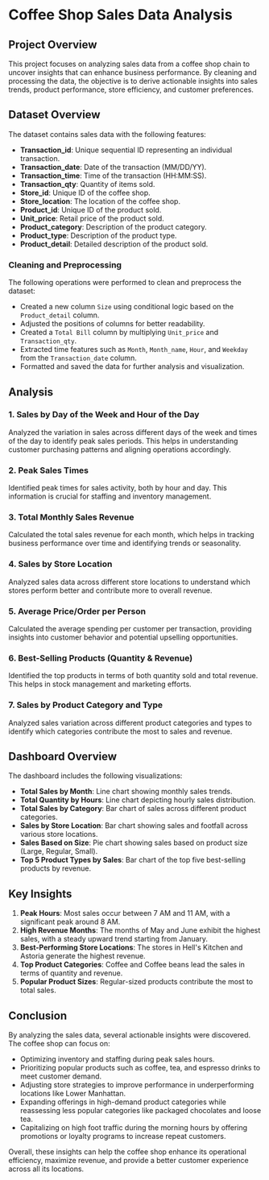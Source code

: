 #  Coffee Shop Sales Data Analysis

##  Project Overview

This project focuses on analyzing sales data from a coffee shop chain to uncover insights that can enhance business performance. By cleaning and processing the data, the objective is to derive actionable insights into sales trends, product performance, store efficiency, and customer preferences.

##  Dataset Overview

The dataset contains sales data with the following features:

- **Transaction_id**: Unique sequential ID representing an individual transaction.
- **Transaction_date**: Date of the transaction (MM/DD/YY).
- **Transaction_time**: Time of the transaction (HH:MM:SS).
- **Transaction_qty**: Quantity of items sold.
- **Store_id**: Unique ID of the coffee shop.
- **Store_location**: The location of the coffee shop.
- **Product_id**: Unique ID of the product sold.
- **Unit_price**: Retail price of the product sold.
- **Product_category**: Description of the product category.
- **Product_type**: Description of the product type.
- **Product_detail**: Detailed description of the product sold.

### Cleaning and Preprocessing

The following operations were performed to clean and preprocess the dataset:

- Created a new column `Size` using conditional logic based on the `Product_detail` column.
- Adjusted the positions of columns for better readability.
- Created a `Total Bill` column by multiplying `Unit_price` and `Transaction_qty`.
- Extracted time features such as `Month`, `Month_name`, `Hour`, and `Weekday` from the `Transaction_date` column.
- Formatted and saved the data for further analysis and visualization.

##  Analysis

### 1. Sales by Day of the Week and Hour of the Day

Analyzed the variation in sales across different days of the week and times of the day to identify peak sales periods. This helps in understanding customer purchasing patterns and aligning operations accordingly.

### 2. Peak Sales Times

Identified peak times for sales activity, both by hour and day. This information is crucial for staffing and inventory management.

### 3. Total Monthly Sales Revenue

Calculated the total sales revenue for each month, which helps in tracking business performance over time and identifying trends or seasonality.

### 4. Sales by Store Location

Analyzed sales data across different store locations to understand which stores perform better and contribute more to overall revenue.

### 5. Average Price/Order per Person

Calculated the average spending per customer per transaction, providing insights into customer behavior and potential upselling opportunities.

### 6. Best-Selling Products (Quantity & Revenue)

Identified the top products in terms of both quantity sold and total revenue. This helps in stock management and marketing efforts.

### 7. Sales by Product Category and Type

Analyzed sales variation across different product categories and types to identify which categories contribute the most to sales and revenue.

##  Dashboard Overview

The dashboard includes the following visualizations:
- **Total Sales by Month**: Line chart showing monthly sales trends.
- **Total Quantity by Hours**: Line chart depicting hourly sales distribution.
- **Total Sales by Category**: Bar chart of sales across different product categories.
- **Sales by Store Location**: Bar chart showing sales and footfall across various store locations.
- **Sales Based on Size**: Pie chart showing sales based on product size (Large, Regular, Small).
- **Top 5 Product Types by Sales**: Bar chart of the top five best-selling products by revenue.

##  Key Insights

1. **Peak Hours**: Most sales occur between 7 AM and 11 AM, with a significant peak around 8 AM.
2. **High Revenue Months**: The months of May and June exhibit the highest sales, with a steady upward trend starting from January.
3. **Best-Performing Store Locations**: The stores in Hell's Kitchen and Astoria generate the highest revenue.
4. **Top Product Categories**: Coffee and Coffee beans lead the sales in terms of quantity and revenue.
5. **Popular Product Sizes**: Regular-sized products contribute the most to total sales.

##  Conclusion

By analyzing the sales data, several actionable insights were discovered. The coffee shop can focus on:
- Optimizing inventory and staffing during peak sales hours.
- Prioritizing popular products such as coffee, tea, and espresso drinks to meet customer demand.
- Adjusting store strategies to improve performance in underperforming locations like Lower Manhattan.
- Expanding offerings in high-demand product categories while reassessing less popular categories like packaged chocolates and loose tea.
- Capitalizing on high foot traffic during the morning hours by offering promotions or loyalty programs to increase repeat customers.

Overall, these insights can help the coffee shop enhance its operational efficiency, maximize revenue, and provide a better customer experience across all its locations.
